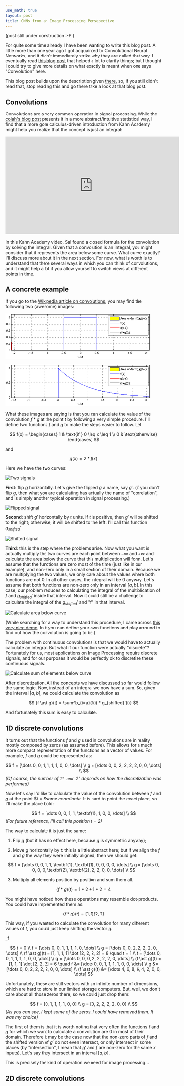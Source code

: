 ```yaml
---
use_math: true
layout: post
title: CNNs from an Image Processing Persepective
---
```


(post still under construction :-P )

For quite some time already I have been wanting to write this blog
post. A little more than one year ago I got acquainted to
Convolutional Neural Networks, and it didn't immediately strike why
they are called that way. I eventually read
[this blog post](http://colah.github.io/posts/2014-07-Understanding-Convolutions/)
that helped a lot to clarify things; but I thought I could try to
give more details on what exactly is meant when one says 
"Convolution" here.

This blog post builds upon the description given
[there](http://colah.github.io/posts/2014-07-Understanding-Convolutions/),
so, if you still didn't read that, stop reading this and go there
take a look at that blog post.


Convolutions
------------

Convolutions are a very common operation in signal processing. While
the [colah's blog post](http://colah.github.io/posts/2014-07-Understanding-Convolutions/)
presents it in a more abstract/intuitive statistical way, I find that
a more gore calculus-driven introduction from Kahn Academy might help
you realize that the concept is just an integral:

<iframe width="560" height="315" src="https://www.youtube.com/embed/IW4Reburjpc" frameborder="0" allowfullscreen></iframe>

In this
Kahn Academy video, Sal found a closed formula for the convolution
by solving the integral. Given that a convolution is an integral,
you might consider that it represents the area below some curve.
What curve exactly? I'll discuss more about it in the next section.
For now, what is worth is to understand that there several ways in
which you can think of convolutions, and it might help a lot if
you allow yourself to switch views at different points in time.


A concrete example
------------------

If you go to the
[Wikipedia article on convolutions](https://en.wikipedia.org/wiki/Convolution),
you may find the following two (awesome) images:

![Convolution of a function with itself.](public/convolution.gif)

![Convolution of a spiky function with a box.](public/convolution2.gif)


What these images are saying is that you can calculate the value of the
convolution $f \ast g$ at the point $t$ by following a very simple
procedure. I'll define two functions $f$ and $g$ to make the steps
easier to follow. Let

$$
f(x) =
\begin{cases}
  1 & \text{if } 0 \leq x \leq 1 \\
  0 & \text{otherwise}
\end{cases}
$$

and

$$
  g(x) = 2 * f(x)
$$

Here we have the two curves:

![Two signals](public/grid1.gif)


**First**: flip $g$ horizontally.
Let's give the flipped $g$ a name, say $g'$. (if you don't flip $g$,
then what you are calculating has actually the name of "correlation",
and is simply another typical operation in signal processing.)

![Flipped signal](public/grid2.gif)


**Second**: shift $g'$ horizontally by $t$ units. If $t$ is
positive, then $g'$ will be shifted to the right; otherwise, it will
be shifted to the left. I'll call this function $g_{shifted}'$

![Shifted signal](public/grid3.gif)

**Third**: this is the step where the problems arise.
Now what you want is actually multiply the two
curves are each point between $-\infty$ and $+\infty$ and calculate the
area below the curve that this multiplication will form.
Let's assume that the functions are zero most of the time (just like
in our example), and non-zero only in a small section of their domain.
Because we are multiplying the two values, we only care about the values
where both functions are not 0. In all other cases, the integral will
be 0 anyway. Let's assume that both functions are non-zero only in an
interval $[a, b]$. In this case, our problem reduces to calculating the
integral of the multiplication of $f$ and $g_{shifted}'$ inside that
interval. Now it could still be a challenge to calculate the
integral of the $g_{shifted}'$ and "f" in that interval.

![Calculate area below curve](public/grid4.gif)

(While searching for a way to understand this procedure, I came across
[this very nice demo](http://www.fit.vutbr.cz/study/courses/ISS/public/demos/conv/).
In it you can define your own functions and play arround to find out
how the convolution is going to be.)

The problem with
continuous convolutions is that we would have to actually calculate
an integral. But what if our function were actually "discrete"?
Fortunately for us, most applications on Image Processing require
discrete signals, and for our purposes it would be perfectly ok to
discretize these continuous signals.

![Calculate sum of elements below curve](public/grid5.gif)

After discretization, All the concepts we have discussed so far would
follow the same logic. Now,
instead of an integral we now have a sum. So, given the interval
$[a, b]$, we could calculate the convolution as

$$
  (f \ast g)(t) = \sum^b_{i=a}{f(i) * g_{shifted}'(i)}
$$

And fortunately this sum is easy to calculate.

1D discrete convolutions
------------------------

It turns out that the functions $f$ and $g$ used in convolutions are
in reality mostly composed by zeros (as assumed before). This allows
for a much more compact representation of the functions as a vector of
values. For example, $f$ and $g$ could be represented as:

$$
f = [\dots 0, 0, 1, 1, 1, 1, 0, 0, \dots] \\
g = [\dots 0, 0, 2, 2, 2, 2, 0, 0, \dots] \\
$$
_(Of course, the number of ``1" and ``2" depends on how the discretization was performed)_

Now let's say I'd like to calculate the value of the convolution
between $f$ and $g$ at the point $t = $*some coordinate*. It is hard
to point the exact place, so I'll make the place bold:

$$
f = [\dots 0, 0, 1, 1, \textbf{1}, 1, 0, 0, \dots] \\
$$
_(For future reference, I'll call this position $t=2$)_

The way to calculate it is just the same:

 1) Flip $g$ (but it has no effect here, because $g$ is symmetric anyway);

 2) Move $g$ horizontally by $t$: this is a little abstract here; but if we
    align the $f$ and $g$ the way they were initially aligned, then we should
    get:

$$
f = [\dots 0, 0, 1, 1, \textbf{1}, \textbf{1}, 0, 0, 0, 0, \dots] \\
g = [\dots 0, 0, 0, 0, \textbf{2}, \textbf{2}, 2, 2, 0, 0, \dots] \\
$$

 3) Multiply all elements position by position and sum them all.

$$
  (f \ast g)(t) = 1 * 2 + 1 * 2 = 4
$$

You might have noticed how these operations may resemble dot-products.
You could have implemented them as:

$$
  (f \ast g)(t) = [1, 1] \dot [2, 2]
$$

This way, if you wanted to calculate the convolution for many
different values of $t$, you could just keep shifting the vector $g$.

_f

$$
t = 0 \\
f = [\dots 0, 0, 1, 1, 1, 1, 0, \dots] \\
g = [\dots 0, 0, 2, 2, 2, 2, 0, \dots] \\
(f \ast g)(t) = [1, 1, 1, 1] \dot [2, 2, 2, 2] = 8
\quad
t = 1 \\
f = [\dots 0, 0, 1, 1, 1, 1, 0, 0, \dots] \\
g = [\dots 0, 0, 0, 2, 2, 2, 2, 0, \dots] \\
(f \ast g)(t) = [1, 1, 1] \dot [2, 2, 2] = 6
\quad
f &= [\dots 0, 0, 1, 1, 1, 1, 0, 0, \dots] \\
g &= [\dots 0, 0, 2, 2, 2, 2, 0, 0, \dots] \\
(f \ast g)(t) &= [\dots 4, 6, 8, 6, 4, 2, 0, 0, \dots]
$$


Unfortunately, these are still vectors with an infinite number of
dimensions, which are hard to store in our limited storage computers.
But, well, we don't care about all those zeros there, so we could
just drop them:

$$
f = [0, 1, 1, 1, 1, 0, 0] \\
g = [0, 2, 2, 2, 2, 0, 0] \\
$$
_(As you can see, I kept some of the zeros. I could have removed them. It was my choice)_



The first of them is that
it is worth noting that very often
the functions $f$ and $g$ for which we want to calculate a
convolution are 0 in most of their domain.
Therefore it may be the case now that the non-zero parts of $f$ and
the shifted version of $g'$ do not even intersect, or only intersect
in some places (by "intersection", I mean that $g'$ and $f$ are non-zero
for the same $x$ inputs). Let's say they intersect in an
interval $[a, b]$.


This is precisely the kind of operation we need for image processing...


2D discrete convolutions
------------------------




